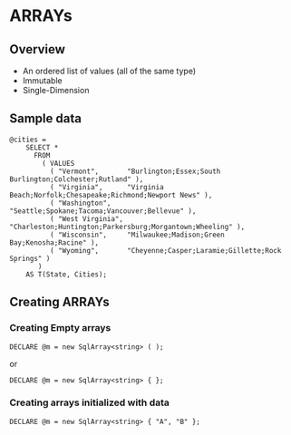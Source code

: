 # ARRAYs

## Overview

* An ordered list of values (all of the same type)
* Immutable
* Single-Dimension

## Sample data

```
@cities = 
    SELECT * 
      FROM 
        ( VALUES
          ( "Vermont",       "Burlington;Essex;South Burlington;Colchester;Rutland" ),
          ( "Virginia",      "Virginia Beach;Norfolk;Chesapeake;Richmond;Newport News" ),
          ( "Washington",    "Seattle;Spokane;Tacoma;Vancouver;Bellevue" ),
          ( "West Virginia", "Charleston;Huntington;Parkersburg;Morgantown;Wheeling" ),
          ( "Wisconsin",     "Milwaukee;Madison;Green Bay;Kenosha;Racine" ),
          ( "Wyoming",       "Cheyenne;Casper;Laramie;Gillette;Rock Springs" ) 
       )
    AS T(State, Cities);
```


## Creating ARRAYs

### Creating Empty arrays

```
DECLARE @m = new SqlArray<string> ( );
```
or

```
DECLARE @m = new SqlArray<string> { };
```

### Creating arrays initialized with data

```
DECLARE @m = new SqlArray<string> { "A", "B" };
```

